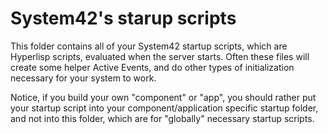 System42's starup scripts
========

This folder contains all of your System42 startup scripts, which are Hyperlisp scripts, evaluated when the server starts.
Often these files will create some helper Active Events, and do other types of initialization necessary for your system to work.

Notice, if you build your own "component" or "app", you should rather put your startup script into your component/application
specific startup folder, and not into this folder, which are for "globally" necessary startup scripts.


